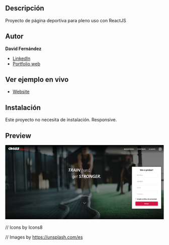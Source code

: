 ## Descripción

Proyecto de página deportiva para pleno uso con ReactJS

## Autor

**David Fernández**

* [LinkedIn](www.linkedin.com/in/david-fernandez-comesaña)
* [Portfolio web](https://github.com/davidFCDev/virtual-folio)

## Ver ejemplo en vivo

- [Website](https://sport-web.netlify.app/)

## Instalación

Este proyecto no necesita de instalación. Responsive.

## Preview

![Image text](https://github.com/davidFCDev/sport-web-react/blob/main/public/assets/images/proyecto-web-deportiva.png)

// Icons by Icons8

// Images by https://unsplash.com/es
